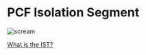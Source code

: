 # PCF Isolation Segment

![scream](http://i.giphy.com/14i3O76jZdfEkg.gif)

[What is the IST?](https://content.pivotal.io/blog/tutorial-using-isolation-segments-in-pcf-for-hub-and-spoke-isolation)
